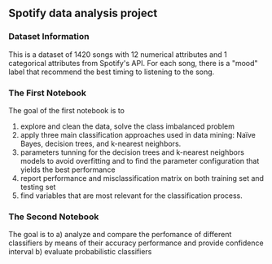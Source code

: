 ## Spotify data analysis project

### Dataset Information 
This is a dataset of 1420 songs with 12 numerical attributes and 1 categorical attributes from Spotify's API. For each song, there is a "mood" label that recommend the best timing to listening to the song. 

### The First Notebook
The goal of the first notebook is to
1. explore and clean the data, solve the class imbalanced problem 
2. apply three main classification approaches used in data mining: Naïve Bayes, decision trees, and k-nearest neighbors.
3. parameters tunning for the decision trees and k-nearest neighbors models to avoid overfitting and to find the parameter configuration that yields the best performance
4. report performance and misclassification matrix on both training set and testing set 
5. find variables that are most relevant for the classification process.

### The Second Notebook
The goal is to 
 a) analyze and compare the perfomance of different classifiers by means of their accuracy performance and provide confidence interval
 b) evaluate probabilistic classifiers
